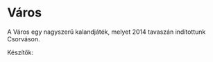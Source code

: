 Város
=====

A Város egy nagyszerű kalandjáték, melyet 2014 tavaszán indítottunk Csorváson.

Készítők:


